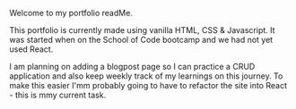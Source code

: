 Welcome to my portfolio readMe. 

This portfolio is currently made using vanilla HTML, CSS & Javascript. It was started when on the School of Code bootcamp and we had not yet used React.

I am planning on adding a blogpost page so I can practice a CRUD application and also keep weekly track of my learnings on this journey. To make this easier I'mm probably going to have to refactor the site into React - this is mmy current task.
